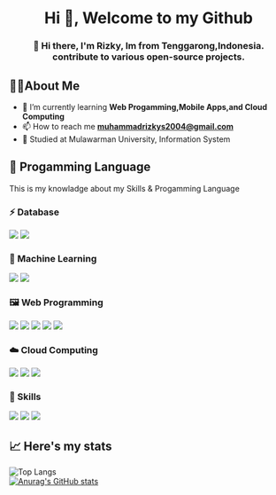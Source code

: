 <h1 align="center">Hi 👋, Welcome to my Github</h1>
<h3 align="center">🚀 Hi there, I'm Rizky, Im from Tenggarong,Indonesia. contribute to various open-source projects.</h3>


## 🦸‍♂️About Me

- 🧩 I’m currently learning **Web Progamming,Mobile Apps,and Cloud Computing**
- 📫 How to reach me **muhammadrizkys2004@gmail.com**
- 🏫 Studied at Mulawarman University, Information System


## 📝 Progamming Language
This is my knowladge about my Skills & Progamming Language

### ⚡ Database
<img src="https://img.shields.io/badge/MySQL-005C84?style=for-the-badge&logo=mysql&logoColor=white"> <img src="https://img.shields.io/badge/MariaDB-003545?style=for-the-badge&logo=mariadb&logoColor=white">

### 💾 Machine Learning
<img src="https://img.shields.io/badge/python-3670A0?style=for-the-badge&logo=python&logoColor=ffdd54"> <img src="https://img.shields.io/badge/C++-00599C?style=flat-square&logo=C%2B%2B&logoColor=white">

### 🖼️ Web Programming
<img src="https://shields.io/badge/JavaScript-F7DF1E?logo=JavaScript&logoColor=000&style=flat-square"> <img src="https://shields.io/badge/react-black?logo=react&style=for-the-badge"> <img src="https://img.shields.io/badge/HTML5-E34F26?style=flat-square&logo=HTML5&logoColor=white"> <img src="https://img.shields.io/badge/TypeScript-007ACC?style=for-the-badge&logo=typescript&logoColor=white"> <img src="https://img.shields.io/badge/Tailwind_CSS-38B2AC?style=for-the-badge&logo=tailwind-css&logoColor=white">

### ☁️ Cloud Computing
<img src="https://img.shields.io/badge/Amazon_AWS-232F3E?style=for-the-badge&logo=amazon-aws&logoColor=white"> <img src="https://img.shields.io/badge/Google_Cloud-4285F4?style=for-the-badge&logo=google-cloud&logoColor=white"> <img src="https://img.shields.io/badge/Microsoft_Azure-0089D6?style=for-the-badge&logo=microsoft-azure&logoColor=white">

### 📗 Skills
<img src="https://img.shields.io/badge/Java-ED8B00?style=for-the-badge&logo=openjdk&logoColor=white"> <img src="https://img.shields.io/badge/Ubuntu-E95420?style=for-the-badge&logo=Ubuntu&logoColor=white"> <img src="https://img.shields.io/badge/PHP-777BB4?style=for-the-badge&logo=php&logoColor=white">


## 📈 Here's my stats

![Top Langs](https://github-readme-stats.vercel.app/api/top-langs/?username=yezkyy&theme=tokyonight&layout=compact) <br>
[![Anurag's GitHub stats](https://github-readme-stats.vercel.app/api?username=yezkyy&show_icons=true&theme=tokyonight)](https://github.com/anuraghazra/github-readme-stats)
